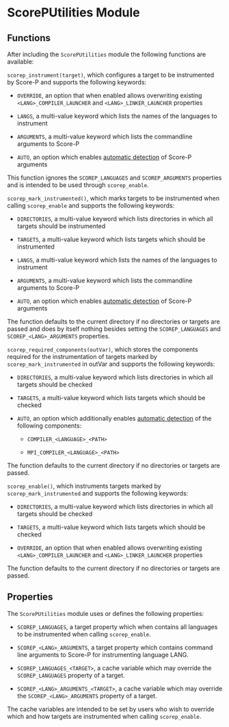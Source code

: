 # ScorePUtilities Module

## Functions

After including the `ScorePUtilities` module the following functions are available:

`scorep_instrument(target)`, which configures a target to be instrumented by Score-P and supports the following keywords:

 - `OVERRIDE`, an option that when enabled allows overwriting existing `<LANG>_COMPILER_LAUNCHER` and `<LANG>_LINKER_LAUNCHER` properties

 - `LANGS`, a multi-value keyword which lists the names of the languages to instrument

 - `ARGUMENTS`, a multi-value keyword which lists the commandline arguments to Score-P

 - `AUTO`, an option which enables [automatic detection](AUTODETECT.md#Arguments) of Score-P arguments

This function ignores the `SCOREP_LANGUAGES` and `SCOREP_ARGUMENTS` properties and is intended to be used through `scorep_enable`.

`scorep_mark_instrumented()`, which marks targets to be instrumented when calling `scorep_enable` and supports the following keywords:

 - `DIRECTORIES`, a multi-value keyword which lists directories in which all targets should be instrumented

 - `TARGETS`, a multi-value keyword which lists targets which should be instrumented

 - `LANGS`, a multi-value keyword which lists the names of the languages to instrument

 - `ARGUMENTS`, a multi-value keyword which lists the commandline arguments to Score-P

 - `AUTO`, an option which enables [automatic detection](AUTODETECT.md#Arguments) of Score-P arguments

The function defaults to the current directory if no directories or targets are passed
and does by itself nothing besides setting the `SCOREP_LANGUAGES` and `SCOREP_<LANG>_ARGUMENTS` properties.

`scorep_required_components(outVar)`, which stores the components required for the instrumentation of targets marked by `scorep_mark_instrumented` in outVar and supports the following keywords:

 - `DIRECTORIES`, a multi-value keyword which lists directories in which all targets should be checked

 - `TARGETS`, a multi-value keyword which lists targets which should be checked

 - `AUTO`, an option which additionally enables [automatic detection](AUTODETECT.md#Components) of the following components:

   - `COMPILER_<LANGUAGE>_<PATH>`

   - `MPI_COMPILER_<LANGUAGE>_<PATH>`

The function defaults to the current directory if no directories or targets are passed.

`scorep_enable()`, which instruments targets marked by `scorep_mark_instrumented` and supports the following keywords:

 - `DIRECTORIES`, a multi-value keyword which lists directories in which all targets should be checked

 - `TARGETS`, a multi-value keyword which lists targets which should be checked

 - `OVERRIDE`, an option that when enabled allows overwriting existing `<LANG>_COMPILER_LAUNCHER` and `<LANG>_LINKER_LAUNCHER` properties

The function defaults to the current directory if no directories or targets are passed.

## Properties

The `ScorePUtilities` module uses or defines the following properties:

 - `SCOREP_LANGUAGES`, a target property which when contains all languages to be instrumented when calling `scorep_enable`.

 - `SCOREP_<LANG>_ARGUMENTS`, a target property which contains command line arguments to Score-P for instrumenting language LANG.

 - `SCOREP_LANGUAGES_<TARGET>`, a cache variable which may override the `SCOREP_LANGUAGES` property of a target.

 - `SCOREP_<LANG>_ARGUMENTS_<TARGET>`, a cache variable which may override the `SCOREP_<LANG>_ARGUMENTS` property of a target.

The cache variables are intended to be set by users who wish to override which and how targets are instrumented when calling `scorep_enable`.
